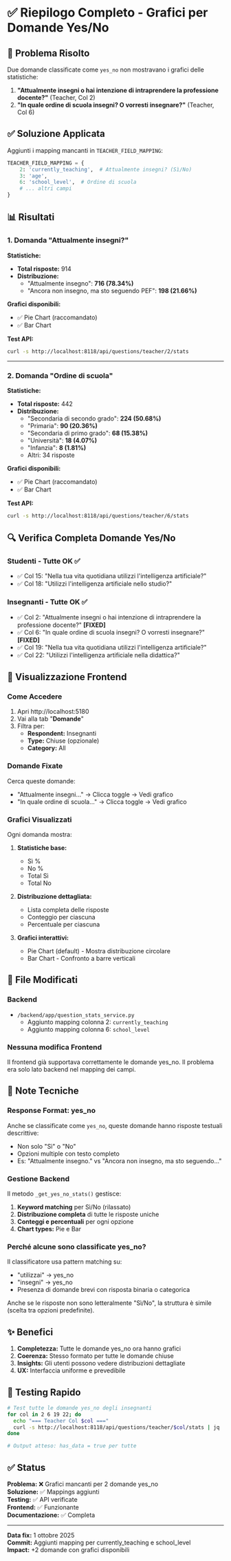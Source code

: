 # ✅ Riepilogo Completo - Grafici per Domande Yes/No

## 🎯 Problema Risolto

Due domande classificate come `yes_no` non mostravano i grafici delle statistiche:
1. **"Attualmente insegni o hai intenzione di intraprendere la professione docente?"** (Teacher, Col 2)
2. **"In quale ordine di scuola insegni? O vorresti insegnare?"** (Teacher, Col 6)

## ✅ Soluzione Applicata

Aggiunti i mapping mancanti in `TEACHER_FIELD_MAPPING`:

```python
TEACHER_FIELD_MAPPING = {
    2: 'currently_teaching',  # Attualmente insegni? (Sì/No)
    3: 'age',
    6: 'school_level',  # Ordine di scuola
    # ... altri campi
}
```

## 📊 Risultati

### 1. Domanda "Attualmente insegni?"

**Statistiche:**
- **Total risposte:** 914
- **Distribuzione:**
  - "Attualmente insegno": **716 (78.34%)**
  - "Ancora non insegno, ma sto seguendo PEF": **198 (21.66%)**

**Grafici disponibili:**
- ✅ Pie Chart (raccomandato)
- ✅ Bar Chart

**Test API:**
```bash
curl -s http://localhost:8118/api/questions/teacher/2/stats
```

---

### 2. Domanda "Ordine di scuola"

**Statistiche:**
- **Total risposte:** 442
- **Distribuzione:**
  - "Secondaria di secondo grado": **224 (50.68%)**
  - "Primaria": **90 (20.36%)**
  - "Secondaria di primo grado": **68 (15.38%)**
  - "Università": **18 (4.07%)**
  - "Infanzia": **8 (1.81%)**
  - Altri: 34 risposte

**Grafici disponibili:**
- ✅ Pie Chart (raccomandato)
- ✅ Bar Chart

**Test API:**
```bash
curl -s http://localhost:8118/api/questions/teacher/6/stats
```

## 🔍 Verifica Completa Domande Yes/No

### Studenti - Tutte OK ✅
- ✅ Col 15: "Nella tua vita quotidiana utilizzi l'intelligenza artificiale?"
- ✅ Col 18: "Utilizzi l'intelligenza artificiale nello studio?"

### Insegnanti - Tutte OK ✅
- ✅ Col 2: "Attualmente insegni o hai intenzione di intraprendere la professione docente?" **[FIXED]**
- ✅ Col 6: "In quale ordine di scuola insegni? O vorresti insegnare?" **[FIXED]**
- ✅ Col 19: "Nella tua vita quotidiana utilizzi l'intelligenza artificiale?"
- ✅ Col 22: "Utilizzi l'intelligenza artificiale nella didattica?"

## 🎨 Visualizzazione Frontend

### Come Accedere
1. Apri http://localhost:5180
2. Vai alla tab "**Domande**"
3. Filtra per:
   - **Respondent:** Insegnanti
   - **Type:** Chiuse (opzionale)
   - **Category:** All

### Domande Fixate
Cerca queste domande:
- "Attualmente insegni..." → Clicca toggle → Vedi grafico
- "In quale ordine di scuola..." → Clicca toggle → Vedi grafico

### Grafici Visualizzati
Ogni domanda mostra:
1. **Statistiche base:**
   - Sì %
   - No %
   - Total Sì
   - Total No

2. **Distribuzione dettagliata:**
   - Lista completa delle risposte
   - Conteggio per ciascuna
   - Percentuale per ciascuna

3. **Grafici interattivi:**
   - Pie Chart (default) - Mostra distribuzione circolare
   - Bar Chart - Confronto a barre verticali

## 🔧 File Modificati

### Backend
- `/backend/app/question_stats_service.py`
  - Aggiunto mapping colonna 2: `currently_teaching`
  - Aggiunto mapping colonna 6: `school_level`

### Nessuna modifica Frontend
Il frontend già supportava correttamente le domande yes_no. Il problema era solo lato backend nel mapping dei campi.

## 📝 Note Tecniche

### Response Format: yes_no
Anche se classificate come `yes_no`, queste domande hanno risposte testuali descrittive:
- Non solo "Sì" o "No"
- Opzioni multiple con testo completo
- Es: "Attualmente insegno." vs "Ancora non insegno, ma sto seguendo..."

### Gestione Backend
Il metodo `_get_yes_no_stats()` gestisce:
1. **Keyword matching** per Sì/No (rilassato)
2. **Distribuzione completa** di tutte le risposte uniche
3. **Conteggi e percentuali** per ogni opzione
4. **Chart types:** Pie e Bar

### Perché alcune sono classificate yes_no?
Il classificatore usa pattern matching su:
- "utilizzai" → yes_no
- "insegni" → yes_no
- Presenza di domande brevi con risposta binaria o categorica

Anche se le risposte non sono letteralmente "Sì/No", la struttura è simile (scelta tra opzioni predefinite).

## ✨ Benefici

1. **Completezza:** Tutte le domande yes_no ora hanno grafici
2. **Coerenza:** Stesso formato per tutte le domande chiuse
3. **Insights:** Gli utenti possono vedere distribuzioni dettagliate
4. **UX:** Interfaccia uniforme e prevedibile

## 🚀 Testing Rapido

```bash
# Test tutte le domande yes_no degli insegnanti
for col in 2 6 19 22; do
  echo "=== Teacher Col $col ==="
  curl -s http://localhost:8118/api/questions/teacher/$col/stats | jq '{has_data, response_count}'
done

# Output atteso: has_data = true per tutte
```

## ✅ Status

**Problema:** ❌ Grafici mancanti per 2 domande yes_no  
**Soluzione:** ✅ Mappings aggiunti  
**Testing:** ✅ API verificate  
**Frontend:** ✅ Funzionante  
**Documentazione:** ✅ Completa

---

**Data fix:** 1 ottobre 2025  
**Commit:** Aggiunti mapping per currently_teaching e school_level  
**Impact:** +2 domande con grafici disponibili
